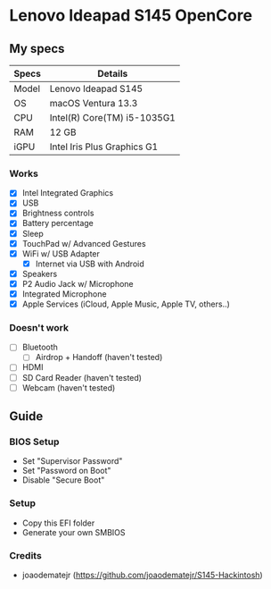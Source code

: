 # Lenovo Ideapad S145 OpenCore

## My specs

| Specs | Details |
|------------|-------------------------------|
| Model | Lenovo Ideapad S145 |
| OS | macOS Ventura 13.3 |
| CPU | Intel(R) Core(TM) i5-1035G1 |
| RAM | 12 GB |
| iGPU | Intel Iris Plus Graphics G1 |

### Works

- [x] Intel Integrated Graphics
- [x] USB
- [x] Brightness controls
- [x] Battery percentage
- [x] Sleep
- [x] TouchPad w/ Advanced Gestures
- [x] WiFi w/ USB Adapter
  - [x] Internet via USB with Android
- [x] Speakers
- [x] P2 Audio Jack w/ Microphone
- [x] Integrated Microphone
- [x] Apple Services (iCloud, Apple Music, Apple TV, others..)

### Doesn't work

- [ ] Bluetooth
  - [ ] Airdrop + Handoff (haven't tested)
- [ ] HDMI
- [ ] SD Card Reader (haven't tested)
- [ ] Webcam (haven't tested)

## Guide

### BIOS Setup

- Set "Supervisor Password"
- Set "Password on Boot"
- Disable "Secure Boot"

### Setup

- Copy this EFI folder
- Generate your own SMBIOS

### Credits

- joaodematejr (https://github.com/joaodematejr/S145-Hackintosh)
